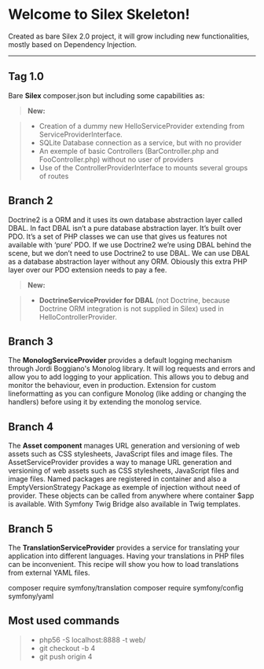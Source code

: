 Welcome to Silex Skeleton!
===================


Created as bare Silex 2.0 project, it will grow including new functionalities, mostly based on Dependency Injection.

----------

Tag 1.0
-------------
Bare **Silex** composer.json but including some capabilities as:

> **New:**

> - Creation of a dummy new HelloServiceProvider extending from ServiceProviderInterface.
> - SQLite Database connection as a service, but with no provider
> - An exemple of basic Controllers (BarController.php and FooController.php) without no user of providers
> - Use of the ControllerProviderInterface to mounts several groups of routes

Branch 2
-------------
Doctrine2 is a ORM and it uses its own database abstraction layer called DBAL. In fact DBAL isn’t a pure database abstraction layer. It’s built over PDO. It’s a set of PHP classes we can use that gives us features not available with ‘pure’ PDO. If we use Doctrine2 we’re using DBAL behind the scene, but we don’t need to use Doctrine2 to use DBAL. We can use DBAL as a database abstraction layer without any ORM. Obiously this extra PHP layer over our PDO extension needs to pay a fee.

> **New:**

> - **DoctrineServiceProvider for DBAL** (not Doctrine, because Doctrine ORM integration is not supplied in Silex) used in HelloControllerProvider.

Branch 3
-------------
The **MonologServiceProvider** provides a default logging mechanism through Jordi Boggiano's Monolog library. It will log requests and errors and allow you to add logging to your application. This allows you to debug and monitor the behaviour, even in production.
Extension for custom lineformatting as you can configure Monolog (like adding or changing the handlers) before using it by extending the monolog service.

Branch 4
-------------
The **Asset component** manages URL generation and versioning of web assets such as CSS stylesheets, JavaScript files and image files. The AssetServiceProvider provides a way to manage URL generation and versioning of web assets such as CSS stylesheets, JavaScript files and image files. Named packages are registered in container and also a EmptyVersionStrategy Package as exemple of injection without need of provider. These objects can be called from anywhere where container $app is available. With Symfony Twig Bridge also available in Twig templates.

Branch 5
-------------
The **TranslationServiceProvider** provides a service for translating your application into different languages.
Having your translations in PHP files can be inconvenient. This recipe will show you how to load translations from external YAML files.

composer require symfony/translation
composer require symfony/config symfony/yaml

Most used commands
-------------
> - php56 -S localhost:8888 -t web/
> - git checkout -b 4
> - git push origin 4